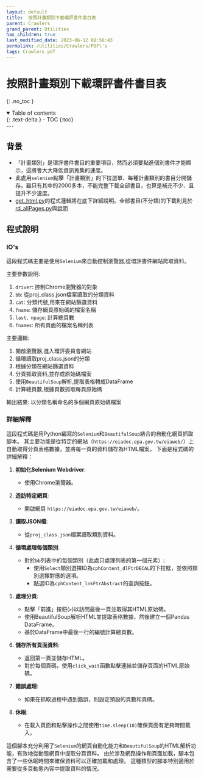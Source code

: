 ```yaml
---
layout: default
title:  按照計畫類別下載環評書件書目表
parent: Crawlers
grand_parent: Utilities
has_children: true
last_modified_date: 2023-06-12 08:56:43
permalink: /utilities/Crawlers/PDF\'s
tags: Crawlers pdf
---
```


# 按照計畫類別下載環評書件書目表
{: .no_toc }

<details open markdown="block">
  <summary>
    Table of contents
  </summary>
  {: .text-delta }
- TOC
{:toc}
</details>
---

## 背景

- 「計畫類別」是環評書件書目的重要項目，然而必須要點進個別書件才能顯示，這將會大大降低資訊蒐集的速度。
- 此處用`selenium`點擊「計畫類別」的下拉選單、每種計畫類別的書目分開儲存。雖只有其中的2000多本，不能完整下載全部書目，也算是補充不少、且提升不少速度。
- [get_html.py](./get_html.py)的程式邏輯將在底下詳細說明。全部書目(不分類)的下載則見於[rd_allPages.py](./rd_allPages.py)與[說明](./download_EIA_report.md)

## 程式說明

### IO's

這段程式碼主要是使用`Selenium`來自動控制瀏覽器,從環評書件網站爬取資料。

主要參數說明:

1. `driver`: 控制Chrome瀏覽器的對象
2. `bb`: 從proj_class.json檔案讀取的分類資料
3. `cat`: 分類代號,用來在網站篩選資料
4. `fname`: 儲存網頁原始碼的檔案名稱
5. `last、npage`: 計算總頁數
6. `fnames`: 所有頁面的檔案名稱列表 

主要邏輯:

1. 開啟瀏覽器,進入環評委員會網站
2. 循環讀取proj_class.json的分類
3. 根據分類在網站篩選資料 
4. 分頁抓取資料,並存成原始碼檔案
5. 使用`BeautifulSoup`解析,提取表格轉成DataFrame
6. 計算總頁數,根據頁數抓取每頁原始碼

輸出結果:
以分類名稱命名的多個網頁原始碼檔案

### 詳細解釋

這段程式碼是用Python編寫的`Selenium`和`BeautifulSoup`結合的自動化網頁抓取腳本。 其主要功能是從特定的網站（`https://eiadoc.epa.gov.tw/eiaweb/`）上自動取得分頁表格數據，並將每一頁的資料儲存為HTML檔案。 下面是程式碼的詳細解釋：

1. **初始化Selenium Webdriver**:
    - 使用Chrome瀏覽器。

2. **造訪特定網頁**:
    - 開啟網頁 `https://eiadoc.epa.gov.tw/eiaweb/`。

3. **讀取JSON檔**:
    - 從`proj_class.json`檔案讀取類別資料。

4. **循環處理每個類別**:
    - 對於`bb`列表中的每個類別（此處只處理列表的第一個元素）:
      - 使用`Select`類別選擇ID為`cphContent_dlFtrDECAL`的下拉框，並依照類別選擇對應的選項。
      - 點選ID為`cphContent_lnkFtrAbstract`的查詢按鈕。

5. **處理分頁**:
    - 點擊「前進」按鈕(`>`)以訪問最後一頁並取得其HTML原始碼。
    - 使用BeautifulSoup解析HTML並提取表格數據，然後建立一個Pandas DataFrame。
    - 基於DataFrame中最後一行的編號計算總頁數。

6. **儲存所有頁面資料**:
    - 返回第一頁並儲存HTML。
    - 對於每個頁碼，使用`click_wait`函數點擊連結並儲存頁面的HTML原始碼。

7. **錯誤處理**:
    - 如果在抓取過程中遇到錯誤，則設定預設的頁數和頁碼。

8. **休眠**:
    - 在載入頁面和點擊操作之間使用`time.sleep(10)`確保頁面有足夠時間載入。

這個腳本充分利用了`Selenium`的網頁自動化能力和`BeautifulSoup`的HTML解析功能，有效地從動態網頁中提取分頁資料。 由於涉及網路操作和頁面加載，腳本包含了一些休眠時間來確保資料可以正確加載和處理。 這種類型的腳本特別適用於需要從多頁動態內容中提取資料的情況。